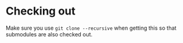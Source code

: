 # Checking out
Make sure you use ```git clone --recursive``` when getting this so that
submodules are also checked out.
